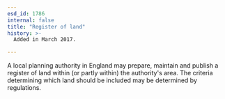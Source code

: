 ```yaml
---
esd_id: 1786
internal: false
title: "Register of land"
history: >-
  Added in March 2017.

---
```


A local planning authority in England may prepare, maintain and publish a register of land within (or partly within) the authority's area.  The criteria determining which land should be included may be determined by regulations.

